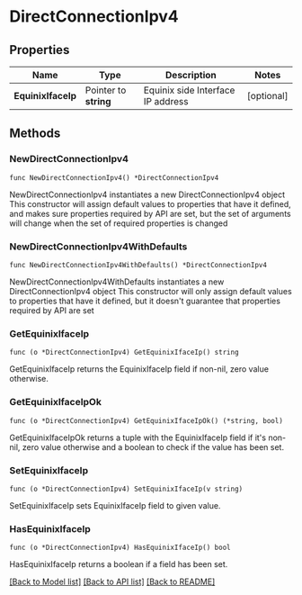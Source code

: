 # DirectConnectionIpv4

## Properties

Name | Type | Description | Notes
------------ | ------------- | ------------- | -------------
**EquinixIfaceIp** | Pointer to **string** | Equinix side Interface IP address | [optional] 

## Methods

### NewDirectConnectionIpv4

`func NewDirectConnectionIpv4() *DirectConnectionIpv4`

NewDirectConnectionIpv4 instantiates a new DirectConnectionIpv4 object
This constructor will assign default values to properties that have it defined,
and makes sure properties required by API are set, but the set of arguments
will change when the set of required properties is changed

### NewDirectConnectionIpv4WithDefaults

`func NewDirectConnectionIpv4WithDefaults() *DirectConnectionIpv4`

NewDirectConnectionIpv4WithDefaults instantiates a new DirectConnectionIpv4 object
This constructor will only assign default values to properties that have it defined,
but it doesn't guarantee that properties required by API are set

### GetEquinixIfaceIp

`func (o *DirectConnectionIpv4) GetEquinixIfaceIp() string`

GetEquinixIfaceIp returns the EquinixIfaceIp field if non-nil, zero value otherwise.

### GetEquinixIfaceIpOk

`func (o *DirectConnectionIpv4) GetEquinixIfaceIpOk() (*string, bool)`

GetEquinixIfaceIpOk returns a tuple with the EquinixIfaceIp field if it's non-nil, zero value otherwise
and a boolean to check if the value has been set.

### SetEquinixIfaceIp

`func (o *DirectConnectionIpv4) SetEquinixIfaceIp(v string)`

SetEquinixIfaceIp sets EquinixIfaceIp field to given value.

### HasEquinixIfaceIp

`func (o *DirectConnectionIpv4) HasEquinixIfaceIp() bool`

HasEquinixIfaceIp returns a boolean if a field has been set.


[[Back to Model list]](../README.md#documentation-for-models) [[Back to API list]](../README.md#documentation-for-api-endpoints) [[Back to README]](../README.md)


